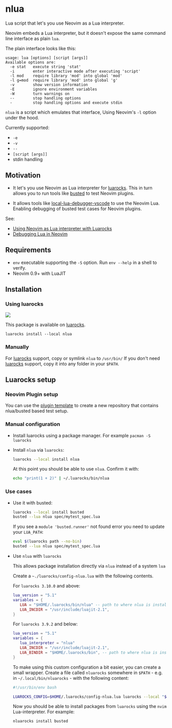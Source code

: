 # nlua

Lua script that let's you use Neovim as a Lua interpreter.

Neovim embeds a Lua interpreter, but it doesn't expose the same command line interface as plain `lua`.

The plain interface looks like this:

```
usage: lua [options] [script [args]]
Available options are:
  -e stat   execute string 'stat'
  -i        enter interactive mode after executing 'script'
  -l mod    require library 'mod' into global 'mod'
  -l g=mod  require library 'mod' into global 'g'
  -v        show version information
  -E        ignore environment variables
  -W        turn warnings on
  --        stop handling options
  -         stop handling options and execute stdin
```


`nlua` is a script which emulates that interface, Using Neovim's `-l` option under the hood.

Currently supported:

- `-e`
- `-v`
- `--`
- `[script [args]]`
- stdin handling


## Motivation

- It let's you use Neovim as Lua interpreter for [luarocks]. This in turn allows you to run tools like [busted] to test Neovim plugins.

- It allows tools like [local-lua-debugger-vscode] to use the Neovim Lua. Enabling debugging of busted test cases for Neovim plugins.

See:

- [Using Neovim as Lua interpreter with Luarocks](https://zignar.net/2023/01/21/using-luarocks-as-lua-interpreter-with-luarocks/)
- [Debugging Lua in Neovim](https://zignar.net/2023/06/10/debugging-lua-in-neovim/)


## Requirements

- `env` executable supporting the `-S` option. Run `env --help` in a shell to verify.
- Neovim 0.9+ with LuaJIT

## Installation

### Using luarocks

[![][luarocks-shield]][luarocks-pkg-url]

This package is available on [luarocks].

```
luarocks install --local nlua
```

### Manually

For [luarocks] support, copy or symlink `nlua` to `/usr/bin/`
If you don't need [luarocks] support, copy it into any folder in your `$PATH`.


## Luarocks setup

### Neovim Plugin setup

You can use the [plugin
template](https://github.com/nvim-lua/nvim-lua-plugin-template) to create a new
repository that contains nlua/busted based test setup.

### Manual configuration

- Install luarocks using a package manager. For example `pacman -S luarocks`
- Install `nlua` via `luarocks`:

    ```bash
    luarocks --local install nlua
    ```

  At this point you should be able to use `nlua`. Confirm it with:

  ```bash
  echo "print(1 + 2)" | ~/.luarocks/bin/nlua
  ```


### Use cases

- Use it with busted:

  ```bash
  luarocks --local install busted
  busted --lua nlua spec/mytest_spec.lua
  ```

  If you see a `module 'busted.runner'` not found error you need to update your `LUA_PATH`:

  ```bash
  eval $(luarocks path --no-bin)
  busted --lua nlua spec/mytest_spec.lua
  ```

- Use `nlua` with `luarocks`

  This allows package installation directly via `nlua` instead of a system `lua`

  Create a `~./luarocks/config-nlua.lua` with the following contents.

  For `luarocks 3.10.0` and above:

  ```lua
  lua_version = "5.1"
  variables = {
     LUA = "$HOME/.luarocks/bin/nlua" -- path to where nlua is installed
     LUA_INCDIR = "/usr/include/luajit-2.1",
  }
  ```

  For `luarocks 3.9.2` and below:

  ```lua
  lua_version = "5.1"
  variables = {
     lua_interpreter = "nlua"
     LUA_INCDIR = "/usr/include/luajit-2.1",
     LUA_BINDIR = "$HOME/.luarocks/bin", -- path to where nlua is installed
  }
  ```

  To make using this custom configuration a bit easier, you can create a small wrapper.
  Create a file called `nluarocks` somewhere in `$PATH` - e.g. in
  `~/.local/bin/nluarocks` - with the following content:

  ```bash
  #!/usr/bin/env bash

  LUAROCKS_CONFIG=$HOME/.luarocks/config-nlua.lua luarocks --local "$@"
  ```

  Now you should be able to install packages from `luarocks` using the `nvim`
  Lua-interpreter. For example:

  ```bash
  nluarocks install busted
  ```


[luarocks]: https://luarocks.org/
[busted]: https://lunarmodules.github.io/busted/
[local-lua-debugger-vscode]: https://github.com/tomblind/local-lua-debugger-vscode
[luarocks-shield]: https://img.shields.io/luarocks/v/mfussenegger/nlua?logo=lua&color=purple&style=for-the-badge
[luarocks-pkg-url]: https://luarocks.org/modules/mfussenegger/nlua
